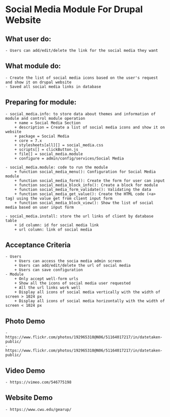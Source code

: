 # Social Media Module For Drupal Website

## What user do:
    - Users can add/edit/delete the link for the social media they want

## What module do:
    - Create the list of social media icons based on the user's request and show it on drupal website
    - Saved all social media links in database

## Preparing for module:
    - social_media.info: to store data about themes and information of module and control module operation
        + name = Social Media Section
        + description = Create a list of social media icons and show it on website
        + package = Social Media
        + core = 7.x
        + stylesheets[all][] = social_media.css
        + scripts[] = clickButton.js
        + file[] = social_media.module  
        + configure = admin/config/services/Social Media
    
    - social_media.module: code to run the module 
        + function social_media_menu(): Configuration for Social Media module
        + function social_media_form(): Create the form for user can input
        + function social_media_block_info(): Create a block for module
        + function social_media_form_validate(): Validating the data
        + function social_media_get_value(): Create the HTML code (<a> tag) using the value get from client input form
        + function social_media_block_view(): Show the list of social media based on user input form
    
    - social_media.install: store the url links of client by database table
        + id column: id for social media link
        + url column: link of social media

## Acceptance Criteria
    - Users
        + Users can access the socia media admin screen
        + Users can add/edit/delete the url of social media
        + Users can save configuration
    - Module 
        + Only accept well-form urls
        + Show all the icons of social media user requested
        + All the url links work well
        + Display all icons of social media vertically with the width of screen > 1024 px
        + Display all icons of social media horizontally with the width of screen < 1024 px

## Photo Demo
    - https://www.flickr.com/photos/192965310@N06/51164017217/in/datetaken-public/
    - https://www.flickr.com/photos/192965310@N06/51164017217/in/datetaken-public/
  
## Video Demo
    - https://vimeo.com/546775198

## Website Demo
    - https://www.cwu.edu/gearup/

 


    
